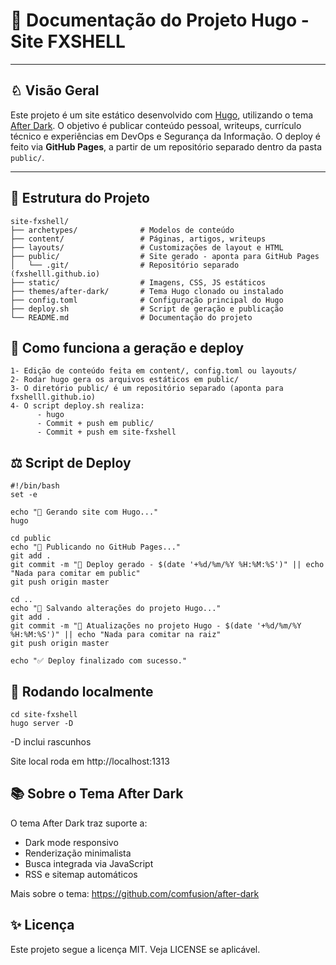 # 📘 Documentação do Projeto Hugo - Site FXSHELL

---

## ♘ Visão Geral

Este projeto é um site estático desenvolvido com [Hugo](https://gohugo.io/), utilizando o tema [After Dark](https://github.com/comfusion/after-dark). O objetivo é publicar conteúdo pessoal, writeups, currículo técnico e experiências em DevOps e Segurança da Informação. O deploy é feito via **GitHub Pages**, a partir de um repositório separado dentro da pasta `public/`.

---
## 📂 Estrutura do Projeto

```
site-fxshell/
├── archetypes/              # Modelos de conteúdo
├── content/                 # Páginas, artigos, writeups
├── layouts/                 # Customizações de layout e HTML
├── public/                  # Site gerado - aponta para GitHub Pages
│   └── .git/                # Repositório separado (fxshelll.github.io)
├── static/                  # Imagens, CSS, JS estáticos
├── themes/after-dark/       # Tema Hugo clonado ou instalado
├── config.toml              # Configuração principal do Hugo
├── deploy.sh                # Script de geração e publicação
└── README.md                # Documentação do projeto
```
## 🚀 Como funciona a geração e deploy
```
1- Edição de conteúdo feita em content/, config.toml ou layouts/
2- Rodar hugo gera os arquivos estáticos em public/
3- O diretório public/ é um repositório separado (aponta para fxshelll.github.io)
4- O script deploy.sh realiza:
      - hugo
      - Commit + push em public/
      - Commit + push em site-fxshell
```
## ⚖️ Script de Deploy
```
#!/bin/bash
set -e

echo "🚀 Gerando site com Hugo..."
hugo

cd public
echo "📅 Publicando no GitHub Pages..."
git add .
git commit -m "🚀 Deploy gerado - $(date '+%d/%m/%Y %H:%M:%S')" || echo "Nada para comitar em public"
git push origin master

cd ..
echo "📄 Salvando alterações do projeto Hugo..."
git add .
git commit -m "📃 Atualizações no projeto Hugo - $(date '+%d/%m/%Y %H:%M:%S')" || echo "Nada para comitar na raiz"
git push origin master

echo "✅ Deploy finalizado com sucesso."
```
## 📅 Rodando localmente
```
cd site-fxshell
hugo server -D
```
-D inclui rascunhos

Site local roda em http://localhost:1313

## 📚 Sobre o Tema After Dark

O tema After Dark traz suporte a:

- Dark mode responsivo
- Renderização minimalista
- Busca integrada via JavaScript
- RSS e sitemap automáticos

Mais sobre o tema: https://github.com/comfusion/after-dark

## ✨ Licença

Este projeto segue a licença MIT. Veja LICENSE se aplicável.
